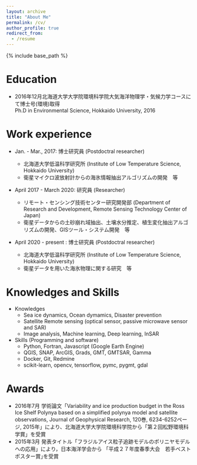 ```yaml
---
layout: archive
title: "About Me"
permalink: /cv/
author_profile: true
redirect_from:
  - /resume
---
```


{% include base_path %}

Education
======
* 2016年12月北海道大学大学院環境科学院大気海洋物理学・気候力学コースにて博士号(環境)取得  
    Ph.D in Environmental Science, Hokkaido University, 2016

Work experience
======
* Jan. - Mar., 2017: 博士研究員 (Postdoctral researcher)
  * 北海道大学低温科学研究所 (Institute of Low Temperature Science, Hokkaido University)
  * 衛星マイクロ波放射計からの海氷情報抽出アルゴリズムの開発　等

* April 2017 - March 2020: 研究員 (Researcher)
  * リモート・センシング技術センター研究開発部 (Department of Research and Development, Remote Sensing Technology Center of Japan)
  * 衛星データからの土砂崩れ域抽出、土壌水分推定、植生変化抽出アルゴリズムの開発、GISツール・システム開発　等

* April 2020 - present : 博士研究員 (Postdoctral researcher)
  * 北海道大学低温科学研究所 (Institute of Low Temperature Science, Hokkaido University)
  * 衛星データを用いた海氷物理に関する研究　等

  
Knowledges and Skills
======
* Knowledges
  * Sea ice dynamics, Ocean dymamics, Disaster prevention
  * Satellite Remote sensing (optical sensor, passive microwave sensor and SAR)
  * Image analysis, Machine learning, Deep learning, InSAR
* Skills (Programming and software)
  * Python, Fortran, Javascript (Google Earth Engine)
  * QGIS, SNAP, ArcGIS, Grads, GMT, GMTSAR, Gamma
  * Docker, Git, Redmine
  * scikit-learn, opencv, tensorflow, pymc, pygmt, gdal


Awards
======
* 2016年7月 学術論文「Variability and ice production budget in the Ross Ice Shelf Polynya based on a simplified polynya model and satellite observations, Journal of Geophysical  Research, 120巻, 6234-6252ページ, 2015年」により、北海道大学大学院環境科学院から「第２回松野環境科学賞」を受賞
* 2015年3月  発表タイトル「フラジルアイス粒子追跡モデルのポリニヤモデルへの応用」により，日本海洋学会から 「平成２７年度春季大会　若手ベストポスター賞｣を受賞